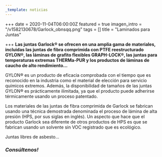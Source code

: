 ```yaml
---
_template: noticias
---
```







+++
date = 2020-11-04T06:00:00Z
featured = true
imagen_intro = "/v1582130678/Garlock_obnsqq.png"
tags = []
title = "Laminados para Juntas"

+++
**Las juntas Garlock® se ofrecen en una amplia gama de materiales, incluidas las juntas de fibra comprimida con PTFE reestructurado GYLON®, las láminas de grafito flexibles GRAPH-LOCK®, las juntas para temperaturas extremas THERMa-PUR y los productos de láminas de caucho de alto rendimiento...**

GYLON® es un producto de eficacia comprobada con el tiempo que es reconocido en la industria como el material de elección para servicio químicos extremos. Además, la disponibilidad de tamaños de las juntas GYLON® es prácticamente ilimitada, ya que el producto puede adherirse térmicamente usando un proceso patentado.

Los materiales de las juntas de fibra comprimida de Garlock se fabrican usando una técnica demostrada denominada el proceso de lámina de alta presión (HPS, por sus siglas en inglés). Un aspecto que hace que el producto Garlock sea diferente de otros productos de HPS es que se fabrican usando un solvente sin VOC registrado que es ecológico.

Juntas libres de asbesto...

### **_Consúltenos!_**
